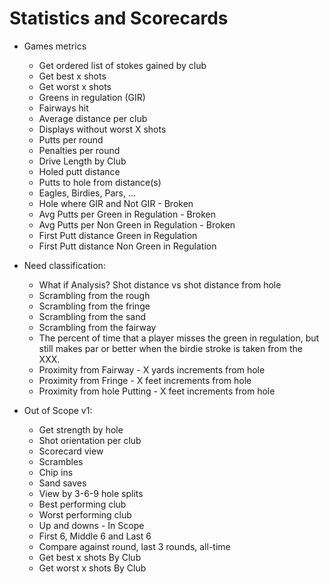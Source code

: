 # Statistics and Scorecards

* Games metrics
  * Get ordered list of stokes gained by club
  * Get best x shots
  * Get worst x shots
  * Greens in regulation (GIR)
  * Fairways hit
  * Average distance per club
  * Displays without worst X shots
  * Putts per round
  * Penalties per round
  * Drive Length by Club
  * Holed putt distance
  * Putts to hole from distance(s)
  * Eagles, Birdies, Pars, ...
  * Hole where GIR and Not GIR - Broken
  * Avg Putts per Green in Regulation - Broken
  * Avg Putts per Non Green in Regulation - Broken
  * First Putt distance Green in Regulation
  * First Putt distance Non Green in Regulation

* Need classification:
  * What if Analysis? Shot distance vs shot distance from hole
  * Scrambling from the rough
  * Scrambling from the fringe
  * Scrambling from the sand
  * Scrambling from the fairway
  * The percent of time that a player misses the green in regulation, but still makes par or better when the birdie stroke is taken from the XXX.
  * Proximity from Fairway - X yards increments from hole
  * Proximity from Fringe - X feet increments from hole
  * Proximity from hole Putting - X feet increments from hole

* Out of Scope v1:
  * Get strength by hole
  * Shot orientation per club
  * Scorecard view
  * Scrambles
  * Chip ins
  * Sand saves
  * View by 3-6-9 hole splits
  * Best performing club
  * Worst performing club
  * Up and downs - In Scope
  * First 6, Middle 6 and Last 6
  * Compare against round, last 3 rounds, all-time
  * Get best x shots By Club
  * Get worst x shots By Club
